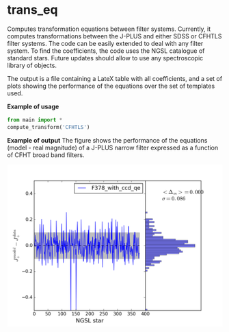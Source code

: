 # trans_eq

Computes transformation equations between filter systems. Currently, it computes transformations between the J-PLUS and either SDSS or CFHTLS filter systems. The code can be easily extended to deal with any filter system. To find the coefficients, the code uses the NGSL catalogue of standard stars. Future updates should allow to use any spectroscopic library of objects.

The output is a file containing a LateX table with all coefficients, and a set of plots showing the performance of the equations over the set of templates used.

**Example of usage**
```python
from main import *
compute_transform('CFHTLS')

```

**Example of output**
The figure shows the performance of the equations (model - real magnitude) of a J-PLUS narrow filter expressed as a function of CFHT broad band filters.

![Example](https://github.com/aaorsi/trans_eq/blob/master/plots/all.F378_with_ccd_qe.png)
